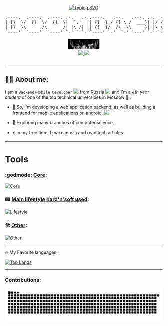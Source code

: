 <div align="center">
<a href="https://git.io/typing-svg"><img src="https://readme-typing-svg.demolab.com?font=WDXL+Lubrifont+TC&size=32&duration=3000&pause=500&color=E344FF&center=true&vCenter=true&width=435&lines=%D0%91%D1%83!+%D0%98%D1%81%D0%BF%D1%83%D0%B3%D0%B0%D0%BB%D1%81%D1%8F%3F+;%D0%9D%D0%B5+%D0%B1%D0%BE%D0%B9%D1%81%D1%8F!+%D0%AF+%D0%B4%D0%BE%D0%BB%D0%B1%D0%B0...;Fullstack-%D1%80%D0%B0%D0%B7%D1%80%D0%B0%D0%B1%D0%BE%D1%82%D1%87%D0%B8%D0%BA+%E2%80%94+%D0%AF%D0%BA%D0%BE%D0%B2!;%D0%9A+%D0%B2%D0%B0%D1%88%D0%B8%D0%BC+%D1%83%D1%81%D0%BB%D1%83%D0%B3%D0%B0%D0%BC+%F0%9F%98%89" alt="Typing SVG" /></a>
</div>

<div align="center">
<pre>
.----.  .----.  .----. .-.   .-..----.   .--.   .---. .-. .-. .----.
| {}  }/  {}  \/  {}  \|  `.'  || {}  } / {} \ /  ___}| |/ / { {__  
| {}  }\      /\      /| |\ /| || {}  }/  /\  \\     }| |\ \ .-._} }
`----'  `----'  `----' `-' ` `-'`----' `-'  `-' `---' `-' `-'`----' 
</pre>

<img src="./berserk-eyes.svg" alt="eyes" width="100" />
</div>


<div id="badges" align="center">
  <div>
  <a href="https://t.me/boombacks">
    <img src="https://img.shields.io/badge/Telegram-blue?logo=telegram&logoColor=white&style=for-the-badge">
   </a>
   <a href="mailto:nikolaevforbuss@gmail.com">
    <img src="https://img.shields.io/badge/Gmail-red?logo=gmail&logoColor=white&style=for-the-badge">
    </a>
  </div>
 </div>
 <div id="views" align="center">
  <img src="https://komarev.com/ghpvc/?username=1boombacks1&style=flat-square&color=blue" alt=""/>
 </div>
 
---

## :man_technologist: About me:

I am a `Backend/Mobile Developer` <img src="https://media.giphy.com/media/WUlplcMpOCEmTGBtBW/giphy.gif" width="30"> from Russia <img src="https://media.giphy.com/media/m1ryIPOpfsQpXRm2UB/giphy.gif" width="25"> and I'm a *4th year student* of one of the top technical universities in Moscow :book: .

- :telescope: So, I'm developing a web application backend, as well as building a frontend for mobile applications on android. <img src="https://media.giphy.com/media/UQJlZ2OcaCA2RLfGiZ/giphy.gif" width="15">

- :seedling: Exploring many branches of computer science.

- :zap: In my free time, I make music and read tech articles.

---

# Tools
### :godmode: <ins>Core</ins>:
[![Core](https://skillicons.dev/icons?i=go,ts,lit,postgres)](https://skillicons.dev) </br>

### :pager: <ins>Main lifestyle hard'n'soft used</ins>:
[![Lifestyle](https://skillicons.dev/icons?i=apple,vscode,github,obsidian,figma,discord)](https://skillicons.dev)

### 🛠️ <ins>Other</ins>: 
[![Other](https://skillicons.dev/icons?i=bash,html,sass,css,docker,htmx,js,redis)](https://skillicons.dev)
</br>

---

:fire: My Favorite languages :  

[![Top Langs](https://github-readme-stats.vercel.app/api/top-langs/?username=1boombacks1&layout=compact&theme=radical)](https://github.com/anuraghazra/github-readme-stats)

---

### Contributions:
<picture>
  <source media="(prefers-color-scheme: dark)" srcset="https://raw.githubusercontent.com/1boombacks1/1boombacks1/output/github-snake-dark.svg" />
  <source media="(prefers-color-scheme: light)" srcset="https://raw.githubusercontent.com/1boombacks1/1boombacks1/output/github-snake.svg" />
  <img alt="github-snake" src="https://raw.githubusercontent.com/1boombacks1/1boombacks1/output/github-snake.svg" />
</picture>